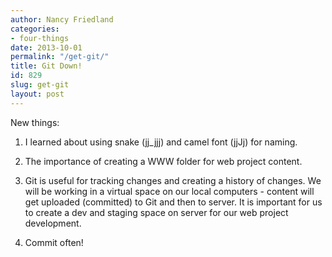 ```yaml
---
author: Nancy Friedland
categories:
- four-things
date: 2013-10-01
permalink: "/get-git/"
title: Git Down!
id: 829
slug: get-git
layout: post
---
```

New things:

1. I learned about using snake (jj_jjj) and camel font (jjJj) for naming.

2. The importance of creating a WWW folder for web project content.

3. Git is useful for tracking changes and creating a history of changes. We will
  be working in a virtual space on our local computers - content will get uploaded
  (committed) to Git and then to server. It is important for us to create a dev and
  staging space on server for our web project development.

4. Commit often!
